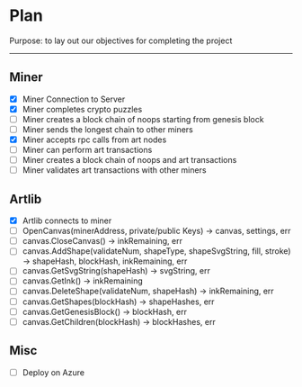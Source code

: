 # Plan

Purpose: to lay out our objectives for completing the project

-----

## Miner

- [x] Miner Connection to Server
- [x] Miner completes crypto puzzles
- [ ] Miner creates a block chain of noops starting from genesis block
- [ ] Miner sends the longest chain to other miners
- [x] Miner accepts rpc calls from art nodes
- [ ] Miner can perform art transactions
- [ ] Miner creates a block chain of noops and art transactions
- [ ] Miner validates art transactions with other miners

## Artlib

- [x] Artlib connects to miner
- [ ] OpenCanvas(minerAddress, private/public Keys) -> canvas, settings, err
- [ ] canvas.CloseCanvas() -> inkRemaining, err
- [ ] canvas.AddShape(validateNum, shapeType, shapeSvgString, fill, stroke) -> shapeHash, blockHash, inkRemaining, err 
- [ ] canvas.GetSvgString(shapeHash) -> svgString, err
- [ ] canvas.GetInk() -> inkRemaining
- [ ] canvas.DeleteShape(validateNum, shapeHash) -> inkRemaining, err
- [ ] canvas.GetShapes(blockHash) -> shapeHashes, err
- [ ] canvas.GetGenesisBlock() -> blockHash, err
- [ ] canvas.GetChildren(blockHash) -> blockHashes, err

## Misc

- [ ] Deploy on Azure
